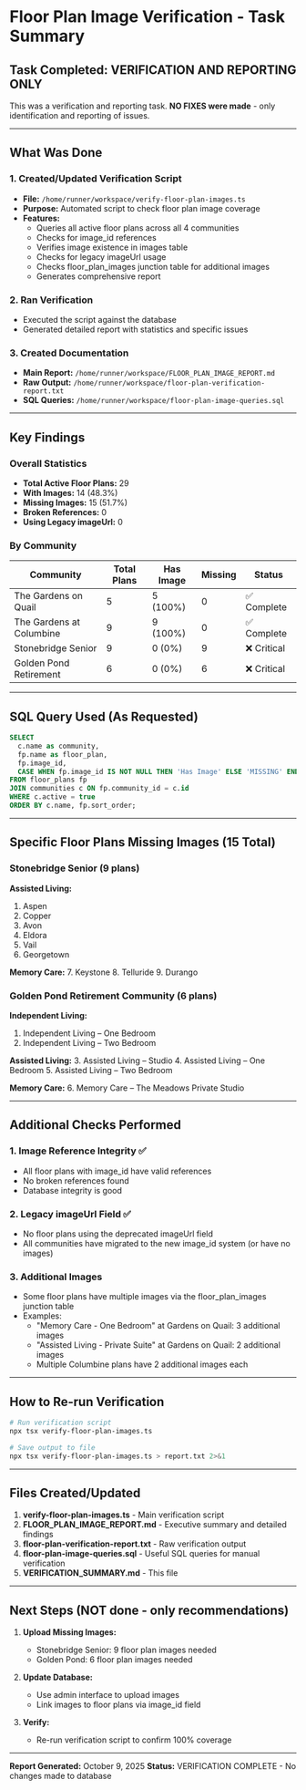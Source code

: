 # Floor Plan Image Verification - Task Summary

## Task Completed: VERIFICATION AND REPORTING ONLY

This was a verification and reporting task. **NO FIXES were made** - only identification and reporting of issues.

---

## What Was Done

### 1. Created/Updated Verification Script
- **File:** `/home/runner/workspace/verify-floor-plan-images.ts`
- **Purpose:** Automated script to check floor plan image coverage
- **Features:**
  - Queries all active floor plans across all 4 communities
  - Checks for image_id references
  - Verifies image existence in images table
  - Checks for legacy imageUrl usage
  - Checks floor_plan_images junction table for additional images
  - Generates comprehensive report

### 2. Ran Verification
- Executed the script against the database
- Generated detailed report with statistics and specific issues

### 3. Created Documentation
- **Main Report:** `/home/runner/workspace/FLOOR_PLAN_IMAGE_REPORT.md`
- **Raw Output:** `/home/runner/workspace/floor-plan-verification-report.txt`
- **SQL Queries:** `/home/runner/workspace/floor-plan-image-queries.sql`

---

## Key Findings

### Overall Statistics
- **Total Active Floor Plans:** 29
- **With Images:** 14 (48.3%)
- **Missing Images:** 15 (51.7%)
- **Broken References:** 0
- **Using Legacy imageUrl:** 0

### By Community

| Community | Total Plans | Has Image | Missing | Status |
|-----------|-------------|-----------|---------|--------|
| The Gardens on Quail | 5 | 5 (100%) | 0 | ✅ Complete |
| The Gardens at Columbine | 9 | 9 (100%) | 0 | ✅ Complete |
| Stonebridge Senior | 9 | 0 (0%) | 9 | ❌ Critical |
| Golden Pond Retirement | 6 | 0 (0%) | 6 | ❌ Critical |

---

## SQL Query Used (As Requested)

```sql
SELECT 
  c.name as community,
  fp.name as floor_plan,
  fp.image_id,
  CASE WHEN fp.image_id IS NOT NULL THEN 'Has Image' ELSE 'MISSING' END as status
FROM floor_plans fp
JOIN communities c ON fp.community_id = c.id
WHERE c.active = true
ORDER BY c.name, fp.sort_order;
```

---

## Specific Floor Plans Missing Images (15 Total)

### Stonebridge Senior (9 plans)
**Assisted Living:**
1. Aspen
2. Copper
3. Avon
4. Eldora
5. Vail
6. Georgetown

**Memory Care:**
7. Keystone
8. Telluride
9. Durango

### Golden Pond Retirement Community (6 plans)
**Independent Living:**
1. Independent Living – One Bedroom
2. Independent Living – Two Bedroom

**Assisted Living:**
3. Assisted Living – Studio
4. Assisted Living – One Bedroom
5. Assisted Living – Two Bedroom

**Memory Care:**
6. Memory Care – The Meadows Private Studio

---

## Additional Checks Performed

### 1. Image Reference Integrity ✅
- All floor plans with image_id have valid references
- No broken references found
- Database integrity is good

### 2. Legacy imageUrl Field ✅
- No floor plans using the deprecated imageUrl field
- All communities have migrated to the new image_id system (or have no images)

### 3. Additional Images
- Some floor plans have multiple images via the floor_plan_images junction table
- Examples:
  - "Memory Care - One Bedroom" at Gardens on Quail: 3 additional images
  - "Assisted Living - Private Suite" at Gardens on Quail: 2 additional images
  - Multiple Columbine plans have 2 additional images each

---

## How to Re-run Verification

```bash
# Run verification script
npx tsx verify-floor-plan-images.ts

# Save output to file
npx tsx verify-floor-plan-images.ts > report.txt 2>&1
```

---

## Files Created/Updated

1. **verify-floor-plan-images.ts** - Main verification script
2. **FLOOR_PLAN_IMAGE_REPORT.md** - Executive summary and detailed findings
3. **floor-plan-verification-report.txt** - Raw verification output
4. **floor-plan-image-queries.sql** - Useful SQL queries for manual verification
5. **VERIFICATION_SUMMARY.md** - This file

---

## Next Steps (NOT done - only recommendations)

1. **Upload Missing Images:**
   - Stonebridge Senior: 9 floor plan images needed
   - Golden Pond: 6 floor plan images needed

2. **Update Database:**
   - Use admin interface to upload images
   - Link images to floor plans via image_id field

3. **Verify:**
   - Re-run verification script to confirm 100% coverage

---

**Report Generated:** October 9, 2025
**Status:** VERIFICATION COMPLETE - No changes made to database
